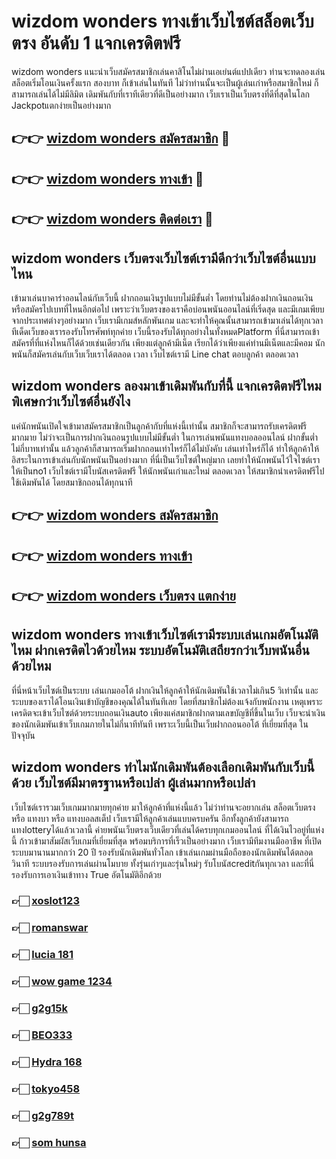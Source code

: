# wizdom wonders ทางเข้าเว็บไซต์สล็อตเว็บตรง อันดับ 1 แจกเครดิตฟรี

wizdom wonders แนะนำเว็บสมัครสมาชิกเล่นคาสิโนไม่ผ่านเอเย่นต์แปปเดียว ท่านจะทดลองเล่นสล็อตเริ่มโอนเงินครั้งแรก สองบาท ก็เข้าเล่นในทันที ไม่ว่าท่านนั้นจะเป็นผู้เล่นเก่าหรือสมาชิกใหม่ ก็สามารถเล่นได้ไม่มีลิมิต เดิมพันกับที่เราทีเดียวที่ดีเป็นอย่างมาก เว็บเราเป็นเว็บตรงที่ดีที่สุดในโลก Jackpotแตกง่ายเป็นอย่างมาก

## 👉👉 [wizdom wonders สมัครสมาชิก](https://bit.ly/3Ckzg5n) 🎰
## 👉👉 [wizdom wonders ทางเข้า](https://bit.ly/3Ckzg5n) 🎰
## 👉👉 [wizdom wonders ติดต่อเรา](https://bit.ly/3Ckzg5n) 🎰

## wizdom wonders เว็บตรงเว็บไซต์เรามีดีกว่าเว็บไซต์อื่นแบบไหน
เข้ามาเล่นบาคาร่าออนไลน์กับเว็บนี้ ฝากถอนเงินรูปแบบไม่มีขั้นต่ำ โดยท่านไม่ต้องฝากเงินถอนเงินหรือสมัครไปเบทที่ไหนอีกต่อไป เพราะว่าเว็บตรงของเราคือบ่อนพนันออนไลน์ที่เริ่ดสุด และมีเกมเพียบจากประเทศต่างๆอย่างมาก เว็บเรามีเกมส์หลักพันเกม และจะทำให้คุณนั้นสามารถเข้ามาเล่นได้ทุกเวลา ทีเด็ดเว็บของเรารองรับโทรศัพท์ทุกค่าย เว็บนี้รองรับได้ทุกอย่างในทั้งหมดPlatform ที่นี่สามารถเข้าสมัครที่ที่แห่งไหนก็ได้ด้วยเช่นเดียวกัน เพียงแต่ลูกค้ามีเน็ต เรียกได้ว่าเพียงแค่ท่านมีเน็ตและมีคอม นักพนันก็สมัครเล่นกับเว็บเว็บเราได้ตลอด เวลา เว็บไซต์เรามี Line chat ตอบลูกค้า ตลอดเวลา

## wizdom wonders ลองมาเข้าเดิมพันกับที่นี้ แจกเครดิตฟรีไหม พิเศษกว่าเว็บไซต์อื่นยังไง
แค่นักพนันเปิดใจเข้ามาสมัครสมาชิกเป็นลูกค้ากับที่แห่งนี้เท่านั้น สมาชิกก็จะสามารถรับเครดิตฟรีมากมาย ไม่ว่าจะเป็นการฝากเงินถอนรูปแบบไม่มีขั้นต่ำ ในการเล่นพนันแทงบอลออนไลน์ ฝากขั้นต่ำ ไม่กี่บาทเท่านั้น แล้วลูกค้าก็สามารถเริ่มฝากถอนเท่าไหร่ก็ได้ไม่บังคับ เล่นเท่าไหร่ก็ได้ ทำให้ลูกค้าให้อิสระในการเข้าเล่นกับนักพนันเป็นอย่างมาก ที่นี่เป็นเว็บไซต์ใหญ่มาก เลยทำให้นักพนันไว้ใจไซต์เราให้เป็นno1 เว็บไซต์เรามีโบนัสเครดิตฟรี ให้นักพนันเก่าและใหม่ ตลอดเวลา ให้สมาชิกนำเครดิตฟรีไปใช้เดิมพันได้ โดยสมาชิกถอนได้ทุกนาที

## 👉👉 [wizdom wonders สมัครสมาชิก](https://bit.ly/3Ckzg5n)
## 👉👉 [wizdom wonders ทางเข้า](https://bit.ly/3Ckzg5n)
## 👉👉 [wizdom wonders เว็บตรง แตกง่าย](https://bit.ly/3Ckzg5n)

## wizdom wonders ทางเข้าเว็บไซต์เรามีระบบเล่นเกมอัตโนมัติไหม ฝากเครดิตไวด้วยไหม ระบบอัตโนมัติเสถียรกว่าเว็บพนันอื่นด้วยไหม
ที่นี่หน้าเว็บไซต์เป็นระบบ เล่นเกมออโต้ ฝากเงินให้ลูกค้าให้นักเดิมพันใช้เวลาไม่เกิน5 วิเท่านั้น และระบบของเราได้โอนเงินเข้าบัญชีของคุณได้ในทันทีเลย โดยที่สมาชิกไม่ต้องแจ้งกับพนักงาน เหตุเพราะเครดิตจะเข้าเว็บไซต์ด้วยระบบถอนเงินauto เพียงแค่สมาชิกฝากตามเลขบัญชีที่ขึ้นในเว็บ เว็บจะนำเงินของนักเดิมพันเข้าเว็บเกมภายในไม่กี่นาทีทันที เพราะเว็บนี้เป็นเว็บฝากถอนออโต้ ที่เยี่ยมที่สุด ในปัจจุบัน

## wizdom wonders ทำไมนักเดิมพันต้องเลือกเดิมพันกับเว็บนี้ด้วย เว็บไซต์มีมาตรฐานหรือเปล่า ผู้เล่นมากหรือเปล่า
เว็บไซต์เรารวมเว็บเกมมากมายทุกค่าย มาให้ลูกค้าที่แห่งนี้แล้ว ไม่ว่าท่านจะอยากเล่น สล็อตเว็บตรง หรือ แทงบา หรือ แทงบอลสเต็ป เว็บเรามีให้ลูกค้าเล่นแบบครบครัน อีกทั้งลูกค้ายังสามารถแทงlotteryได้แล้วเวลานี้ ค่ายพนันเว็บตรงเว็บเดียวที่เล่นได้ครบทุกเกมออนไลน์ ที่ได้เงินไวอยู่ที่แห่งนี้ ก้าวเข้ามาสัมผัสเว็บเกมที่เยี่ยมที่สุด พร้อมบริการที่เร็วเป็นอย่างมาก เว็บเรามีทีมงานมืออาชีพ ที่เปิดระบบมานานมากกว่า 20 ปี รองรับนักเดิมพันทั่วโลก เข้าเล่นเกมผ่านมือถือของนักเดิมพันได้ตลอดวินาที ระบบรองรับการเล่นผ่านโมบาย ทั้งรุ่นเก่าๆและรุ่นใหม่ๆ รับโบนัสcreditกันทุกเวลา และที่นี่รองรับการเอาเงินเข้าทาง True อัตโนมัติอีกด้วย

### 👉🏻 [xoslot123](https://atom.io/packages/xoslot123)
### 👉🏻 [romanswar](https://atom.io/packages/romanswar)
### 👉🏻 [lucia 181](https://atom.io/packages/lucia181)
### 👉🏻 [wow game 1234](https://atom.io/packages/wowgame1234)
### 👉🏻 [g2g15k](https://atom.io/packages/g2g15k)
### 👉🏻 [BEO333](https://atom.io/packages/BEO333)
### 👉🏻 [Hydra 168](https://atom.io/packages/Hydra168)
### 👉🏻 [tokyo458](https://atom.io/packages/tokyo458)
### 👉🏻 [g2g789t](https://atom.io/packages/g2g789t)
### 👉🏻 [som hunsa](https://atom.io/packages/somhunsa)
